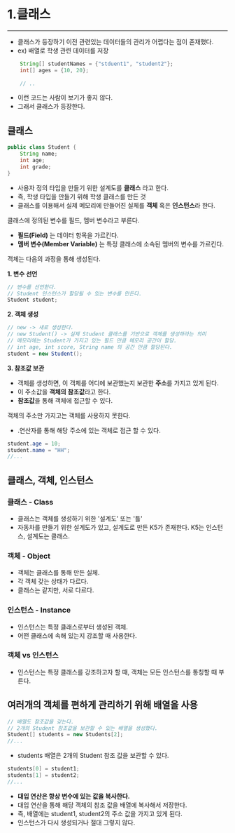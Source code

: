 # 1.클래스
- - -
- 클래스가 등장하기 이전 관련있는 데이터들의 관리가 어렵다는 점이 존재했다.
- ex) 배열로 학생 관련 데이터를 저장
```java
    String[] studentNames = {"stduent1", "student2"};
    int[] ages = {10, 20};
    
    // ..
```
- 이런 코드는 사람이 보기가 좋지 않다.
- 그래서 클래스가 등장한다.

## 클래스
```java
public class Student {
    String name;
    int age;
    int grade;
}
```
- 사용자 정의 타입을 만들기 위한 설계도를 **클래스** 라고 한다.
- 즉, 학생 타입을 만들기 위해 학생 클래스를 만든 것
- 클래스를 이용해서 실제 메모리에 만들어진 실체를 **객체** 혹은 **인스턴스**라 한다.

클래스에 정의된 변수를 필드, 멤버 변수라고 부른다.
- **필드(Field)** 는 데이터 항목을 가르킨다.
- **멤버 변수(Member Variable)** 는 특정 클래스에 소속된 멤버의 변수를 가르킨다.

객체는 다음의 과정을 통해 생성된다.

**1. 변수 선언**
```java
// 변수를 선언한다.
// Student 인스턴스가 할당될 수 있는 변수를 만든다.
Student student;
```

**2. 객체 생성**
```java
// new -> 새로 생성한다.
// new Student() -> 실제 Student 클래스를 기반으로 객체를 생성하라는 의미
// 메모리에는 Student가 가지고 있는 필드 만큼 메모리 공간이 할당.
// int age, int score, String name 의 공간 만큼 할당된다.
student = new Student();
```

**3. 참조값 보관**
- 객체를 생성하면, 이 객체를 어디에 보관했는지 보관한 **주소**를 가지고 있게 된다.
- 이 주소값을 **객체의 참조값**라고 한다.
- **참조값**을 통해 객체에 접근할 수 있다.


객체의 주소만 가지고는 객체를 사용하지 못한다.
- .연산자를 통해 해당 주소에 있는 객체로 접근 할 수 있다.
```java
student.age = 10;
student.name = "HH";
//...
```

## **클래스, 객체, 인스턴스**

### 클래스 - Class
- 클래스는 객체를 생성하기 위한 '설계도' 또는 '틀'
- 자동차를 만들기 위한 설계도가 있고, 설계도로 만든 K5가 존재한다. K5는 인스턴스, 설계도는 클래스.

### 객체 - Object
- 객체는 클래스를 통해 만든 실체.
- 각 객체 갖는 상태가 다르다.
- 클래스는 같지만, 서로 다르다.

### 인스턴스 - Instance
- 인스턴스는 특정 클래스로부터 생성된 객체.
- 어떤 클래스에 속해 있는지 강조할 때 사용한다.

### 객체 vs 인스턴스
- 인스턴스는 특정 클래스를 강조하고자 할 때, 객체는 모든 인스턴스를 통칭할 때 부른다.


## 여러개의 객체를 편하게 관리하기 위해 배열을 사용
```java
// 배열도 참조값을 갖는다.
// 2개의 Student 참조값을 보관할 수 있는 배열을 생성했다. 
Student[] students = new Students[2];
//...
```
- students 배열은 2개의 Student 참조 값을 보관할 수 있다.

```java
students[0] = student1;
students[1] = student2;
//...
```

- **대입 연산은 항상 변수에 있는 값을 복사한다.**
- 대입 연산을 통해 해당 객체의 참조 값을 배열에 복사해서 저장한다.
- 즉, 배열에는 student1, student2의 주소 값을 가지고 있게 된다.
- 인스턴스가 다시 생성되거나 절대 그렇지 않다.